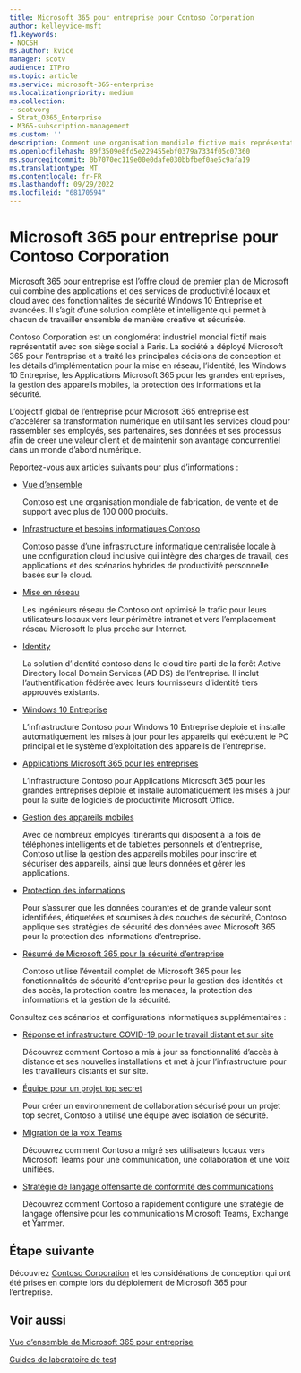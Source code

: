 ```yaml
---
title: Microsoft 365 pour entreprise pour Contoso Corporation
author: kelleyvice-msft
f1.keywords:
- NOCSH
ms.author: kvice
manager: scotv
audience: ITPro
ms.topic: article
ms.service: microsoft-365-enterprise
ms.localizationpriority: medium
ms.collection:
- scotvorg
- Strat_O365_Enterprise
- M365-subscription-management
ms.custom: ''
description: Comment une organisation mondiale fictive mais représentative a adopté Microsoft 365 pour les entreprises.
ms.openlocfilehash: 89f3509e8fd5e229455ebf0379a7334f05c07360
ms.sourcegitcommit: 0b7070ec119e00e0dafe030bbfbef0ae5c9afa19
ms.translationtype: MT
ms.contentlocale: fr-FR
ms.lasthandoff: 09/29/2022
ms.locfileid: "68170594"
---
```

# <a name="microsoft-365-for-enterprise-for-the-contoso-corporation"></a>Microsoft 365 pour entreprise pour Contoso Corporation

Microsoft 365 pour entreprise est l’offre cloud de premier plan de Microsoft qui combine des applications et des services de productivité locaux et cloud avec des fonctionnalités de sécurité Windows 10 Entreprise et avancées. Il s’agit d’une solution complète et intelligente qui permet à chacun de travailler ensemble de manière créative et sécurisée.

Contoso Corporation est un conglomérat industriel mondial fictif mais représentatif avec son siège social à Paris. La société a déployé Microsoft 365 pour l’entreprise et a traité les principales décisions de conception et les détails d’implémentation pour la mise en réseau, l’identité, les Windows 10 Entreprise, les Applications Microsoft 365 pour les grandes entreprises, la gestion des appareils mobiles, la protection des informations et la sécurité.

L’objectif global de l’entreprise pour Microsoft 365 entreprise est d’accélérer sa transformation numérique en utilisant les services cloud pour rassembler ses employés, ses partenaires, ses données et ses processus afin de créer une valeur client et de maintenir son avantage concurrentiel dans un monde d’abord numérique.

Reportez-vous aux articles suivants pour plus d’informations :

- [Vue d’ensemble](contoso-overview.md)

  Contoso est une organisation mondiale de fabrication, de vente et de support avec plus de 100 000 produits.

- [Infrastructure et besoins informatiques Contoso](contoso-infra-needs.md)

  Contoso passe d’une infrastructure informatique centralisée locale à une configuration cloud inclusive qui intègre des charges de travail, des applications et des scénarios hybrides de productivité personnelle basés sur le cloud.

- [Mise en réseau](contoso-networking.md)

  Les ingénieurs réseau de Contoso ont optimisé le trafic pour leurs utilisateurs locaux vers leur périmètre intranet et vers l’emplacement réseau Microsoft le plus proche sur Internet.

- [Identity](contoso-identity.md)

  La solution d’identité contoso dans le cloud tire parti de la forêt Active Directory local Domain Services (AD DS) de l’entreprise. Il inclut l’authentification fédérée avec leurs fournisseurs d’identité tiers approuvés existants.

- [Windows 10 Entreprise](contoso-win10.md)

  L’infrastructure Contoso pour Windows 10 Entreprise déploie et installe automatiquement les mises à jour pour les appareils qui exécutent le PC principal et le système d’exploitation des appareils de l’entreprise.

- [Applications Microsoft 365 pour les entreprises](contoso-o365pp.md)

  L’infrastructure Contoso pour Applications Microsoft 365 pour les grandes entreprises déploie et installe automatiquement les mises à jour pour la suite de logiciels de productivité Microsoft Office.

- [Gestion des appareils mobiles](contoso-mdm.md)

  Avec de nombreux employés itinérants qui disposent à la fois de téléphones intelligents et de tablettes personnels et d’entreprise, Contoso utilise la gestion des appareils mobiles pour inscrire et sécuriser des appareils, ainsi que leurs données et gérer les applications.

- [Protection des informations](contoso-info-protect.md)

  Pour s’assurer que les données courantes et de grande valeur sont identifiées, étiquetées et soumises à des couches de sécurité, Contoso applique ses stratégies de sécurité des données avec Microsoft 365 pour la protection des informations d’entreprise.

- [Résumé de Microsoft 365 pour la sécurité d’entreprise](contoso-security-summary.md)

  Contoso utilise l’éventail complet de Microsoft 365 pour les fonctionnalités de sécurité d’entreprise pour la gestion des identités et des accès, la protection contre les menaces, la protection des informations et la gestion de la sécurité.

Consultez ces scénarios et configurations informatiques supplémentaires :

- [Réponse et infrastructure COVID-19 pour le travail distant et sur site](../solutions/contoso-remote-onsite-work.md)

  Découvrez comment Contoso a mis à jour sa fonctionnalité d’accès à distance et ses nouvelles installations et met à jour l’infrastructure pour les travailleurs distants et sur site.

- [Équipe pour un projet top secret](../solutions/contoso-team-for-top-secret-project.md)

  Pour créer un environnement de collaboration sécurisé pour un projet top secret, Contoso a utilisé une équipe avec isolation de sécurité.

- [Migration de la voix Teams](/MicrosoftTeams/voice-case-study-overview)

  Découvrez comment Contoso a migré ses utilisateurs locaux vers Microsoft Teams pour une communication, une collaboration et une voix unifiées.

- [Stratégie de langage offensante de conformité des communications](../compliance/communication-compliance-case-study.md)

  Découvrez comment Contoso a rapidement configuré une stratégie de langage offensive pour les communications Microsoft Teams, Exchange et Yammer.

## <a name="next-step"></a>Étape suivante

Découvrez [Contoso Corporation](contoso-overview.md) et les considérations de conception qui ont été prises en compte lors du déploiement de Microsoft 365 pour l’entreprise.


## <a name="see-also"></a>Voir aussi

[Vue d’ensemble de Microsoft 365 pour entreprise](microsoft-365-overview.md)

[Guides de laboratoire de test](m365-enterprise-test-lab-guides.md)